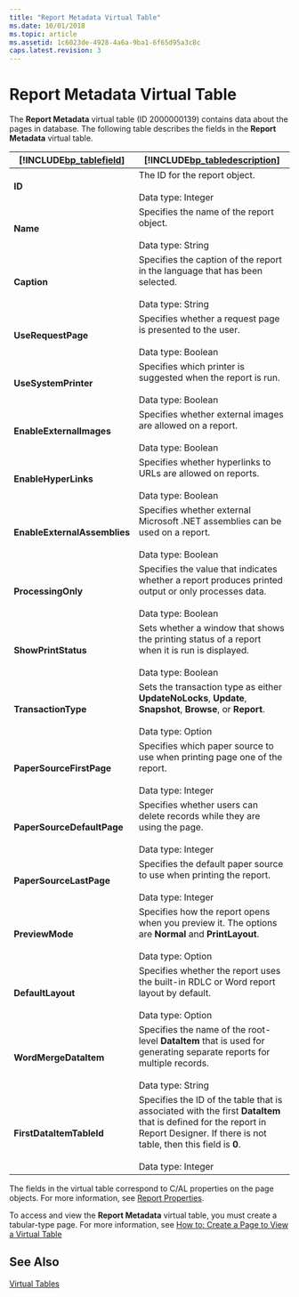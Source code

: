 ```yaml
---
title: "Report Metadata Virtual Table"
ms.date: 10/01/2018
ms.topic: article
ms.assetid: 1c6023de-4928-4a6a-9ba1-6f65d95a3c8c
caps.latest.revision: 3
---
```

# Report Metadata Virtual Table
The **Report Metadata** virtual table \(ID 2000000139\) contains data about the pages in database. The following table describes the fields in the **Report Metadata** virtual table.  
  
|[!INCLUDE[bp_tablefield](includes/bp_tablefield_md.md)]|[!INCLUDE[bp_tabledescription](includes/bp_tabledescription_md.md)]|  
|---------------------------------|---------------------------------------|  
|**ID**|The ID for the report object.<br /><br /> Data type: Integer|  
|**Name**|Specifies the name of the report object.<br /><br /> Data type: String|  
|**Caption**|Specifies the caption of the report in the language that has been selected.<br /><br /> Data type: String|  
|**UseRequestPage**|Specifies whether a request page is presented to the user.<br /><br /> Data type: Boolean|  
|**UseSystemPrinter**|Specifies which printer is suggested when the report is run.<br /><br /> Data type: Boolean|  
|**EnableExternalImages**|Specifies whether external images are allowed on a report.<br /><br /> Data type: Boolean|  
|**EnableHyperLinks**|Specifies whether hyperlinks to URLs are allowed on reports.<br /><br /> Data type: Boolean|  
|**EnableExternalAssemblies**|Specifies whether external Microsoft .NET assemblies can be used on a report.<br /><br /> Data type: Boolean|  
|**ProcessingOnly**|Specifies the value that indicates whether a report produces printed output or only processes data.<br /><br /> Data type: Boolean|  
|**ShowPrintStatus**|Sets whether a window that shows the printing status of a report when it is run is displayed.<br /><br /> Data type: Boolean|  
|**TransactionType**|Sets the transaction type as either **UpdateNoLocks**, **Update**, **Snapshot**, **Browse**, or **Report**.<br /><br /> Data type: Option|  
|**PaperSourceFirstPage**|Specifies which paper source to use when printing page one of the report.<br /><br /> Data type: Integer|  
|**PaperSourceDefaultPage**|Specifies whether users can delete records while they are using the page.<br /><br /> Data type: Integer|  
|**PaperSourceLastPage**|Specifies the default paper source to use when printing the report.<br /><br /> Data type: Integer|  
|**PreviewMode**|Specifies how the report opens when you preview it. The options are **Normal** and **PrintLayout**.<br /><br /> Data type: Option|  
|**DefaultLayout**|Specifies whether the report uses the built-in RDLC or Word report layout by default.<br /><br /> Data type: Option|  
|**WordMergeDataItem**|Specifies the name of the root-level **DataItem** that is used for generating separate reports for multiple records.<br /><br /> Data type: String|  
|**FirstDataItemTableId**|Specifies the ID of the table that is associated with the first **DataItem** that is defined for the report in Report Designer. If there is not table, then this field is **0**.<br /><br /> Data type: Integer|  
  
 The fields in the virtual table correspond to C/AL properties on the page objects. For more information, see [Report Properties](Report-Properties.md).  
  
 To access and view the **Report Metadata** virtual table, you must create a tabular-type page. For more information, see [How to: Create a Page to View a Virtual Table](How-to--Create-a-Page-to-View-a-Virtual-Table.md)  
  
## See Also  
 [Virtual Tables](Virtual-Tables.md)
